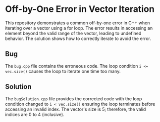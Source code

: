 # Off-by-One Error in Vector Iteration

This repository demonstrates a common off-by-one error in C++ when iterating over a vector using a for loop.  The error results in accessing an element beyond the valid range of the vector, leading to undefined behavior.  The solution shows how to correctly iterate to avoid the error.

## Bug

The `bug.cpp` file contains the erroneous code. The loop condition `i <= vec.size()` causes the loop to iterate one time too many. 

## Solution

The `bugSolution.cpp` file provides the corrected code with the loop condition changed to `i < vec.size()` ensuring the loop terminates before accessing an invalid index.  The vector's size is 5; therefore, the valid indices are 0 to 4 (inclusive).